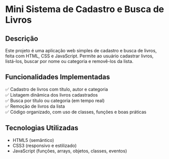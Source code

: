 # Mini Sistema de Cadastro e Busca de Livros

## Descrição

Este projeto é uma aplicação web simples de cadastro e busca de livros, feita com HTML, CSS e JavaScript. Permite ao usuário cadastrar livros, listá-los, buscar por nome ou categoria e removê-los da lista.

## Funcionalidades Implementadas

✅ Cadastro de livros com título, autor e categoria  
✅ Listagem dinâmica dos livros cadastrados  
✅ Busca por título ou categoria (em tempo real)  
✅ Remoção de livros da lista  
✅ Código organizado, com uso de classes, funções e boas práticas

## Tecnologias Utilizadas

- HTML5 (semântico)
- CSS3 (responsivo e estilizado)
- JavaScript (funções, arrays, objetos, classes, eventos)



